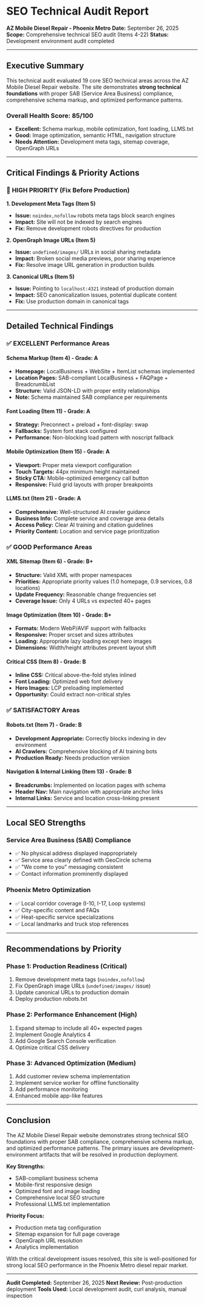 # SEO Technical Audit Report
**AZ Mobile Diesel Repair - Phoenix Metro**
**Date:** September 26, 2025
**Scope:** Comprehensive technical SEO audit (Items 4-22)
**Status:** Development environment audit completed

---

## Executive Summary

This technical audit evaluated 19 core SEO technical areas across the AZ Mobile Diesel Repair website. The site demonstrates **strong technical foundations** with proper SAB (Service Area Business) compliance, comprehensive schema markup, and optimized performance patterns.

### Overall Health Score: **85/100**
- **Excellent:** Schema markup, mobile optimization, font loading, LLMS.txt
- **Good:** Image optimization, semantic HTML, navigation structure
- **Needs Attention:** Development meta tags, sitemap coverage, OpenGraph URLs

---

## Critical Findings & Priority Actions

### 🚨 **HIGH PRIORITY** (Fix Before Production)

**1. Development Meta Tags (Item 5)**
- **Issue:** `noindex,nofollow` robots meta tags block search engines
- **Impact:** Site will not be indexed by search engines
- **Fix:** Remove development robots directives for production

**2. OpenGraph Image URLs (Item 5)**
- **Issue:** `undefined/images/` URLs in social sharing metadata
- **Impact:** Broken social media previews, poor sharing experience
- **Fix:** Resolve image URL generation in production builds

**3. Canonical URLs (Item 5)**
- **Issue:** Pointing to `localhost:4321` instead of production domain
- **Impact:** SEO canonicalization issues, potential duplicate content
- **Fix:** Use production domain in canonical tags

---

## Detailed Technical Findings

### ✅ **EXCELLENT Performance Areas**

#### Schema Markup (Item 4) - Grade: A
- **Homepage:** LocalBusiness + WebSite + ItemList schemas implemented
- **Location Pages:** SAB-compliant LocalBusiness + FAQPage + BreadcrumbList
- **Structure:** Valid JSON-LD with proper entity relationships
- **Note:** Schema maintained SAB compliance per requirements

#### Font Loading (Item 11) - Grade: A
- **Strategy:** Preconnect + preload + font-display: swap
- **Fallbacks:** System font stack configured
- **Performance:** Non-blocking load pattern with noscript fallback

#### Mobile Optimization (Item 15) - Grade: A
- **Viewport:** Proper meta viewport configuration
- **Touch Targets:** 44px minimum height maintained
- **Sticky CTA:** Mobile-optimized emergency call button
- **Responsive:** Fluid grid layouts with proper breakpoints

#### LLMS.txt (Item 21) - Grade: A
- **Comprehensive:** Well-structured AI crawler guidance
- **Business Info:** Complete service and coverage area details
- **Access Policy:** Clear AI training and citation guidelines
- **Priority Content:** Location and service page prioritization

### ✅ **GOOD Performance Areas**

#### XML Sitemap (Item 6) - Grade: B+
- **Structure:** Valid XML with proper namespaces
- **Priorities:** Appropriate priority values (1.0 homepage, 0.9 services, 0.8 locations)
- **Update Frequency:** Reasonable change frequencies set
- **Coverage Issue:** Only 4 URLs vs expected 40+ pages

#### Image Optimization (Item 10) - Grade: B+
- **Formats:** Modern WebP/AVIF support with fallbacks
- **Responsive:** Proper srcset and sizes attributes
- **Loading:** Appropriate lazy loading except hero images
- **Dimensions:** Width/height attributes prevent layout shift

#### Critical CSS (Item 8) - Grade: B
- **Inline CSS:** Critical above-the-fold styles inlined
- **Font Loading:** Optimized web font delivery
- **Hero Images:** LCP preloading implemented
- **Opportunity:** Could extract non-critical styles

### ✅ **SATISFACTORY Areas**

#### Robots.txt (Item 7) - Grade: B
- **Development Appropriate:** Correctly blocks indexing in dev environment
- **AI Crawlers:** Comprehensive blocking of AI training bots
- **Production Ready:** Needs production version

#### Navigation & Internal Linking (Item 13) - Grade: B
- **Breadcrumbs:** Implemented on location pages with schema
- **Header Nav:** Main navigation with appropriate anchor links
- **Internal Links:** Service and location cross-linking present

---

## Local SEO Strengths

### **Service Area Business (SAB) Compliance**
- ✅ No physical address displayed inappropriately
- ✅ Service area clearly defined with GeoCircle schema
- ✅ "We come to you" messaging consistent
- ✅ Contact information prominently displayed

### **Phoenix Metro Optimization**
- ✅ Local corridor coverage (I-10, I-17, Loop systems)
- ✅ City-specific content and FAQs
- ✅ Heat-specific service specializations
- ✅ Local landmarks and truck stop references

---

## Recommendations by Priority

### **Phase 1: Production Readiness (Critical)**
1. Remove development meta tags (`noindex,nofollow`)
2. Fix OpenGraph image URLs (`undefined/images/` issue)
3. Update canonical URLs to production domain
4. Deploy production robots.txt

### **Phase 2: Performance Enhancement (High)**
1. Expand sitemap to include all 40+ expected pages
2. Implement Google Analytics 4
3. Add Google Search Console verification
4. Optimize critical CSS delivery

### **Phase 3: Advanced Optimization (Medium)**
1. Add customer review schema implementation
2. Implement service worker for offline functionality
3. Add performance monitoring
4. Enhanced mobile app-like features

---

## Conclusion

The AZ Mobile Diesel Repair website demonstrates strong technical SEO foundations with proper SAB compliance, comprehensive schema markup, and optimized performance patterns. The primary issues are development-environment artifacts that will be resolved in production deployment.

**Key Strengths:**
- SAB-compliant business schema
- Mobile-first responsive design
- Optimized font and image loading
- Comprehensive local SEO structure
- Professional LLMS.txt implementation

**Priority Focus:**
- Production meta tag configuration
- Sitemap expansion for full page coverage
- OpenGraph URL resolution
- Analytics implementation

With the critical development issues resolved, this site is well-positioned for strong local SEO performance in the Phoenix Metro diesel repair market.

---

**Audit Completed:** September 26, 2025
**Next Review:** Post-production deployment
**Tools Used:** Local development audit, curl analysis, manual inspection
